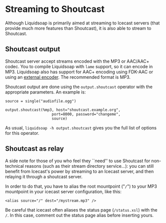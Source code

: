 Streaming to Shoutcast
======================
Although Liquidsoap is primarily aimed at streaming to Icecast servers (that provide
much more features than Shoutcast), it is also able to stream to Shoutcast.

Shoutcast output
----------------
Shoutcast server accept streams encoded with the MP3 or AAC/AAC+ codec. You to compile Liquidsoap with
`lame` support, so it can encode in MP3. Liquidsoap also has support for AAC+ encoding
using FDK-AAC or using an [external encoder](external_encoders.html). The recommended format is MP3.

Shoutcast output are done using the `output.shoutcast` operator with the appropriate parameters.
An example is:
```liquidsoap
source = single("audiofile.ogg")

output.shoutcast(%mp3, host="shoutcast.example.org",
                     port=8000, password="changeme",
                     source)
```

As usual, `liquidsoap -h output.shoutcast` gives you the full list of options for this operator.

Shoutcast as relay
------------------
A side note for those of you who feel they ``need'' to use Shoutcast for non-technical reasons (such as their stream
directory service...): you can still benefit from Icecast's power by streaming to an Icecast server, and then relaying
it through a shoutcast server.

In order to do that, you have to alias the root mountpoint ("`/`") to your MP3 mountpoint in your icecast server
configuration, like this:
```
<alias source="/" dest="/mystream.mp3" />
```

Be careful that icecast often aliases the status page (`/status.xsl`) with the `/`. In this case, comment
out the status page alias before inserting yours.
